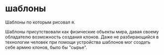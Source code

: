 # шаблоны

Шаблоны по которым рисовал я.

Шаблоны присутствовали как физические объекты мира, давая своему обладателю возможность создания клонов. Даже не разбирающийся в технологии человек при помощи устройства шаблонов мог создать себе армию клонов, было бы "сырье".
